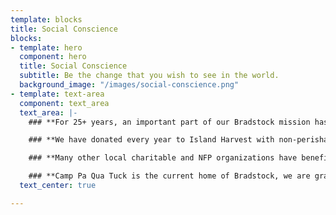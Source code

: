 ```yaml
---
template: blocks
title: Social Conscience
blocks:
- template: hero
  component: hero
  title: Social Conscience
  subtitle: Be the change that you wish to see in the world.
  background_image: "/images/social-conscience.png"
- template: text-area
  component: text_area
  text_area: |-
    ### **For 25+ years, an important part of our Bradstock mission has been to give back to our community.**

    ### **We have donated every year to Island Harvest with non-perishable food from our loyal Bradstock family.  We have made cash donations as well, over** $xxx **since our inception.**

    ### **Many other local charitable and NFP organizations have benefited from the our proceeds.**

    ### **Camp Pa Qua Tuck is the current home of Bradstock, we are grateful to have the camp as the venue for our annual event.  Bradstock has donated over** $xxx **since the first Bradstock at camp in 2011.**
  text_center: true

---
```

